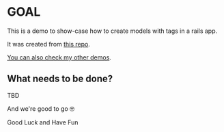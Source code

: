 # GOAL

This is a demo to show-case how to create models with tags in a rails app.

It was created from [this repo](https://github.com/andrerferrer/model-with-tags-demo#goal).

[You can also check my other demos](https://github.com/andrerferrer/dedemos/blob/master/README.md#ded%C3%A9mos).

## What needs to be done?

TBD

And we're good to go 🤓

Good Luck and Have Fun
